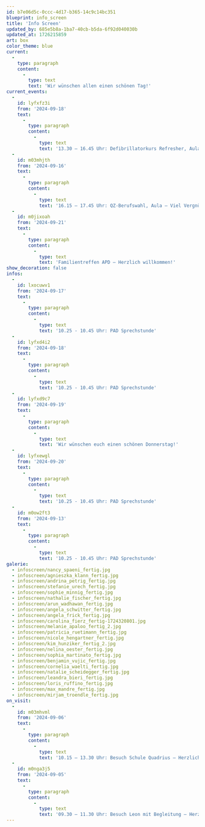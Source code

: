 ```yaml
---
id: b7e06d5c-0ccc-4d17-b365-14c9c14bc351
blueprint: info_screen
title: 'Info Screen'
updated_by: 685e5b8a-1ba7-40cb-b5da-6f92d040030b
updated_at: 1726215859
art: box
color_theme: blue
current:
  -
    type: paragraph
    content:
      -
        type: text
        text: 'Wir wünschen allen einen schönen Tag!'
current_events:
  -
    id: lyfxfz3i
    from: '2024-09-18'
    text:
      -
        type: paragraph
        content:
          -
            type: text
            text: '13.30 – 16.45 Uhr: Defibrillatorkurs Refresher, Aula – Viel Vergnügen!'
  -
    id: m03mhjth
    from: '2024-09-16'
    text:
      -
        type: paragraph
        content:
          -
            type: text
            text: '16.15 – 17.45 Uhr: QZ-Berufswahl, Aula – Viel Vergnügen!'
  -
    id: m0jixoah
    from: '2024-09-21'
    text:
      -
        type: paragraph
        content:
          -
            type: text
            text: 'Familientreffen APD – Herzlich willkommen!'
show_decoration: false
infos:
  -
    id: lxocuwv1
    from: '2024-09-17'
    text:
      -
        type: paragraph
        content:
          -
            type: text
            text: '10.25 - 10.45 Uhr: PAD Sprechstunde'
  -
    id: lyfxd4i2
    from: '2024-09-18'
    text:
      -
        type: paragraph
        content:
          -
            type: text
            text: '10.25 - 10.45 Uhr: PAD Sprechstunde'
  -
    id: lyfxd9c7
    from: '2024-09-19'
    text:
      -
        type: paragraph
        content:
          -
            type: text
            text: 'Wir wünschen euch einen schönen Donnerstag!'
  -
    id: lyfxewgl
    from: '2024-09-20'
    text:
      -
        type: paragraph
        content:
          -
            type: text
            text: '10.25 - 10.45 Uhr: PAD Sprechstunde'
  -
    id: m0ow2ft3
    from: '2024-09-13'
    text:
      -
        type: paragraph
        content:
          -
            type: text
            text: '10.25 - 10.45 Uhr: PAD Sprechstunde'
galerie:
  - infoscreen/nancy_spaeni_fertig.jpg
  - infoscreen/agnieszka_klann_fertig.jpg
  - infoscreen/andrina_petrig_fertig.jpg
  - infoscreen/stefanie_urech_fertig.jpg
  - infoscreen/sophie_minnig_fertig.jpg
  - infoscreen/nathalie_fischer_fertig.jpg
  - infoscreen/arun_wadhawan_fertig.jpg
  - infoscreen/angela_schwitter_fertig.jpg
  - infoscreen/angela_frick_fertig.jpg
  - infoscreen/carolina_fierz_fertig-1724320801.jpg
  - infoscreen/melanie_apaloo_fertig_2.jpg
  - infoscreen/patricia_ruetimann_fertig.jpg
  - infoscreen/nicole_hengartner_fertig.jpg
  - infoscreen/kim_hunziker_fertig_2.jpg
  - infoscreen/nelina_oester_fertig.jpg
  - infoscreen/sophia_martinato_fertig.jpg
  - infoscreen/benjamin_vujic_fertig.jpg
  - infoscreen/cornelia_waelti_fertig.jpg
  - infoscreen/natalie_scheidegger_fertig.jpg
  - infoscreen/leandra_bieri_fertig.jpg
  - infoscreen/loris_ruffino_fertig.jpg
  - infoscreen/max_mandre_fertig.jpg
  - infoscreen/mirjam_troendle_fertig.jpg
on_visit:
  -
    id: m03mhvml
    from: '2024-09-06'
    text:
      -
        type: paragraph
        content:
          -
            type: text
            text: '10.15 – 13.30 Uhr: Besuch Schule Quadrius – Herzlich willkommen!'
  -
    id: m0nga3j5
    from: '2024-09-05'
    text:
      -
        type: paragraph
        content:
          -
            type: text
            text: '09.30 – 11.30 Uhr: Besuch Leon mit Begleitung – Herzlich willkommen!'
---
```

